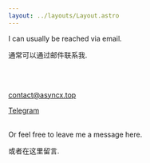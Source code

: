 ```yaml
---
layout: ../layouts/Layout.astro
---
```

I can usually be reached via email.

通常可以通过邮件联系我.

<br>
<br>

[contact@asyncx.top](mailto:contact@asyncx.top)

[Telegram](https://t.me/asyncx)
<br>
<br>

Or feel free to leave me a message here.

或者在这里留言.

<script src="https://giscus.app/client.js"
        data-repo="A5yncX/Homepage"
        data-repo-id="R_kgDOK7yyPg"
        data-category="General"
        data-category-id="DIC_kwDOK7yyPs4CcGB7"
        data-mapping="pathname"
        data-strict="0"
        data-reactions-enabled="1"
        data-emit-metadata="0"
        data-input-position="top"
        data-theme="dark"
        data-lang="zh-CN"
        data-loading="lazy"
        crossorigin="anonymous"
        async>
</script>
